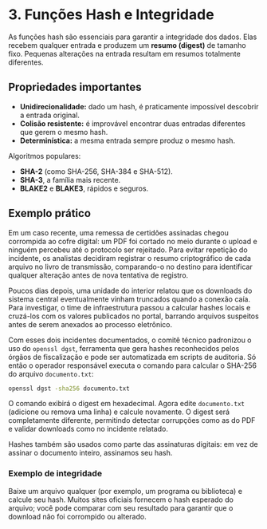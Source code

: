 # 3. Funções Hash e Integridade

As funções hash são essenciais para garantir a integridade dos dados. Elas recebem qualquer entrada e produzem um **resumo (digest)** de tamanho fixo. Pequenas alterações na entrada resultam em resumos totalmente diferentes.

## Propriedades importantes

- **Unidirecionalidade:** dado um hash, é praticamente impossível descobrir a entrada original.
- **Colisão resistente:** é improvável encontrar duas entradas diferentes que gerem o mesmo hash.
- **Determinística:** a mesma entrada sempre produz o mesmo hash.

Algoritmos populares:
- **SHA-2** (como SHA-256, SHA-384 e SHA-512).
- **SHA-3**, a família mais recente.
- **BLAKE2** e **BLAKE3**, rápidos e seguros.

## Exemplo prático

Em um caso recente, uma remessa de certidões assinadas chegou corrompida ao cofre digital: um PDF foi cortado no meio durante o upload e ninguém percebeu até o protocolo ser rejeitado. Para evitar repetição do incidente, os analistas decidiram registrar o resumo criptográfico de cada arquivo no livro de transmissão, comparando-o no destino para identificar qualquer alteração antes de nova tentativa de registro.

Poucos dias depois, uma unidade do interior relatou que os downloads do sistema central eventualmente vinham truncados quando a conexão caía. Para investigar, o time de infraestrutura passou a calcular hashes locais e cruzá-los com os valores publicados no portal, barrando arquivos suspeitos antes de serem anexados ao processo eletrônico.

Com esses dois incidentes documentados, o comitê técnico padronizou o uso do `openssl dgst`, ferramenta que gera hashes reconhecidos pelos órgãos de fiscalização e pode ser automatizada em scripts de auditoria. Só então o operador responsável executa o comando para calcular o SHA-256 do arquivo `documento.txt`:

```bash
openssl dgst -sha256 documento.txt
```

O comando exibirá o digest em hexadecimal. Agora edite `documento.txt` (adicione ou remova uma linha) e calcule novamente. O digest será completamente diferente, permitindo detectar corrupções como as do PDF e validar downloads como no incidente relatado.

Hashes também são usados como parte das assinaturas digitais: em vez de assinar o documento inteiro, assinamos seu hash.

### Exemplo de integridade

Baixe um arquivo qualquer (por exemplo, um programa ou biblioteca) e calcule seu hash. Muitos sites oficiais fornecem o hash esperado do arquivo; você pode comparar com seu resultado para garantir que o download não foi corrompido ou alterado.
